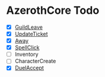 # AzerothCore Todo

- [X] [GuildLeave](https://github.com/azerothcore/azerothcore-wotlk/pull/7631)
- [X] [UpdateTicket](https://github.com/azerothcore/azerothcore-wotlk/pull/6243)
- [X] [Away](https://github.com/azerothcore/azerothcore-wotlk/pull/6243)
- [X] [SpellClick](https://github.com/azerothcore/azerothcore-wotlk/pull/8232)
- [ ] Inventory
- [ ] CharacterCreate
- [X] [DuelAccept](https://github.com/azerothcore/azerothcore-wotlk/pull/8232)
